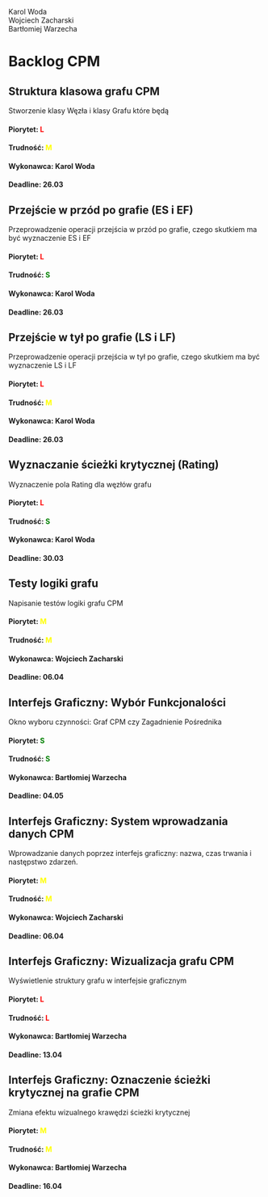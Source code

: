Karol Woda\
Wojciech Zacharski\
Bartłomiej Warzecha

# Backlog CPM

## Struktura klasowa grafu CPM
Stworzenie klasy Węzła i klasy Grafu które będą 
#### Piorytet:<span style="color: red"> **L**</span>
#### Trudność:<span style="color: yellow"> **M**</span>
#### Wykonawca: **Karol Woda**
#### Deadline: **26.03**

## Przejście w przód po grafie (ES i EF)
Przeprowadzenie operacji przejścia w przód po grafie, czego skutkiem ma być wyznaczenie ES i EF
#### Piorytet:<span style="color: red"> **L**</span>
#### Trudność:<span style="color: green"> **S**</span>
#### Wykonawca: **Karol Woda**
#### Deadline: **26.03**

## Przejście w tył po grafie (LS i LF)
Przeprowadzenie operacji przejścia w tył po grafie, czego skutkiem ma być wyznaczenie LS i LF
#### Piorytet:<span style="color: red"> **L**</span>
#### Trudność:<span style="color: yellow"> **M**</span>
#### Wykonawca: **Karol Woda**
#### Deadline: **26.03**

## Wyznaczanie ścieżki krytycznej (Rating)
Wyznaczenie pola Rating dla węzłów grafu
#### Piorytet:<span style="color: red"> **L**</span>
#### Trudność:<span style="color: green"> **S**</span>
#### Wykonawca: **Karol Woda**
#### Deadline: **30.03**

## Testy logiki grafu
Napisanie testów logiki grafu CPM
#### Piorytet:<span style="color: yellow"> **M**</span>
#### Trudność:<span style="color: yellow"> **M**</span>
#### Wykonawca: **Wojciech Zacharski**
#### Deadline: **06.04**

## Interfejs Graficzny: Wybór Funkcjonalości
Okno wyboru czynności: Graf CPM czy Zagadnienie Pośrednika
#### Piorytet:<span style="color: green"> **S**</span>
#### Trudność:<span style="color: green"> **S**</span>
#### Wykonawca: **Bartłomiej Warzecha**
#### Deadline: **04.05**

## Interfejs Graficzny: System wprowadzania danych CPM
Wprowadzanie danych poprzez interfejs graficzny: nazwa, czas trwania i następstwo zdarzeń.
#### Piorytet:<span style="color: yellow"> **M**</span>
#### Trudność:<span style="color: yellow"> **M**</span>
#### Wykonawca: **Wojciech Zacharski**
#### Deadline: **06.04**

## Interfejs Graficzny: Wizualizacja grafu CPM
Wyświetlenie struktury grafu w interfejsie graficznym
#### Piorytet:<span style="color: red"> **L**</span>
#### Trudność:<span style="color: red"> **L**</span>
#### Wykonawca: **Bartłomiej Warzecha**
#### Deadline: **13.04**

## Interfejs Graficzny: Oznaczenie ścieżki krytycznej na grafie CPM
Zmiana efektu wizualnego krawędzi ścieżki krytycznej
#### Piorytet:<span style="color: yellow"> **M**</span>
#### Trudność:<span style="color: yellow"> **M**</span>
#### Wykonawca: **Bartłomiej Warzecha**
#### Deadline: **16.04**